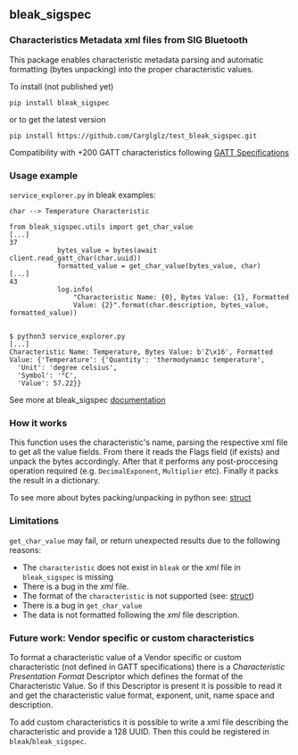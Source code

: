 ## bleak_sigspec
### Characteristics Metadata xml files from SIG Bluetooth

This package enables characteristic metadata parsing and automatic formatting (bytes unpacking) into the proper characteristic values.

To install (not published yet)

```
pip install bleak_sigspec
```

or to get the latest version

```
pip install https://github.com/Carglglz/test_bleak_sigspec.git
```

Compatibility with +200 GATT characteristics following [GATT Specifications](https://www.bluetooth.com/specifications/gatt/characteristics/)

### Usage example

`service_explorer.py` in bleak examples:

`char --> Temperature Characteristic`

```
from bleak_sigspec.utils import get_char_value
[...]
37
			bytes_value = bytes(await client.read_gatt_char(char.uuid))
			formatted_value = get_char_value(bytes_value, char)
[...]
43
			log.info(
				"Characteristic Name: {0}, Bytes Value: {1}, Formatted
				Value: {2}".format(char.description, bytes_value, formatted_value))


```

```
$ python3 service_explorer.py
[...]
Characteristic Name: Temperature, Bytes Value: b'Z\x16', Formatted Value: {'Temperature': {'Quantity': 'thermodynamic temperature',
  'Unit': 'degree celsius',
  'Symbol': '°C',
  'Value': 57.22}}
```

See more at bleak_sigspec [documentation](https://bleak.readthedocs.io)

### How it works

This function uses the characteristic's name, parsing the respective xml file to get all the value fields. From there it reads the Flags field (if exists) and unpack the bytes accordingly. After that it performs any post-proccesing operation required (e.g. `DecimalExponent`, `Multiplier` etc). Finally it packs the result in a dictionary.

To see more about bytes packing/unpacking in python see: [struct](https://docs.python.org/3/library/struct.html)

### Limitations

`get_char_value` may fail, or return unexpected results due to the following reasons:

- The `characteristic` does not exist in `bleak` or the *xml* file in `bleak_sigspec` is missing
- There is a bug in the *xml* file.
- The format of the `characteristic` is not supported (see: [struct](https://docs.python.org/3/library/struct.html))
- There is a bug in `get_char_value`
- The data is not formatted following the *xml* file description.

### Future work: Vendor specific or custom characteristics

To format a characteristic value of a Vendor specific or custom characteristic (not defined in GATT specifications) there is a *Characteristic Presentation Format* Descriptor which defines the format of the Characteristic Value. So if this Descriptor is present it is possible to read it and get the characteristic value  format, exponent, unit, name space and description.

To add custom characteristics it is possible to write a xml file describing the characteristic and provide a 128 UUID. Then this could be registered in `bleak`/`bleak_sigspec`.

